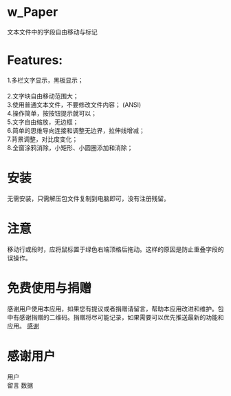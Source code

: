 # w_Paper
文本文件中的字段自由移动与标记

# Features:

1.多栏文字显示，黑板显示； <br>  
2.文字块自由移动范围大； <br>
3.使用普通文本文件，不要修改文件内容； (ANSI) <br>
4.操作简单，按按钮提示就可以； <br>
5.文字自由缩放，无边框； <br>
6.简单的思维导向连接和调整无边界，拉伸线增减； <br>
7.背景调整，对比度变化； <br>
8.全窗涂鸦消除，小矩形、小圆圈添加和消除；<br>



# 安装
无需安装，只需解压包文件复制到电脑即可，没有注册残留。

# 注意
移动行或段时，应将鼠标置于绿色右端顶格后拖动。这样的原因是防止重叠字段的误操作。

# 免费使用与捐赠
感谢用户使用本应用，如果您有提议或者捐赠请留言，帮助本应用改进和维护。包中有感谢捐赠的二维码。捐赠将尽可能记录，如果需要可以优先推送最新的功能和应用。
[感谢](https://gitee.com/wPaper/w_Paper/blob/Textmove/%E4%B8%BB%E8%A6%81%E9%80%9A%E9%81%93/%E6%84%9F%E8%B0%A2%E6%8D%90%E8%B5%A0.jpg)


# 感谢用户

用户		
留言
数据
